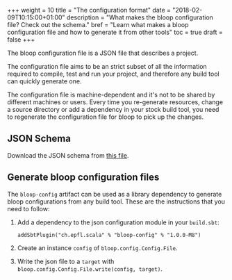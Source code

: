 +++
weight = 10
title = "The configuration format"
date = "2018-02-09T10:15:00+01:00"
description = "What makes the bloop configuration file? Check out the schema."
bref = "Learn what makes a bloop configuration file and how to generate it from other tools"
toc = true
draft = false
+++

The bloop configuration file is a JSON file that describes a project.

The configuration file aims to be an strict subset of all the information required to compile,
test and run your project, and therefore any build tool can quickly generate one.

The configuration file is machine-dependent and it's not to be shared by different machines or users.
Every time you re-generate resources, change a source directory or add a dependency in your stock
build tool, you need to regenerate the configuration file for bloop to pick up the changes.

## JSON Schema

<script src="../../docson/widget.js" data-schema="../bloop-schema.json">
</script>

Download the JSON schema from [this file](../../docson/bloop-schema.json).

## Generate bloop configuration files

The `bloop-config` artifact can be used as a library dependency to generate bloop configurations
from any build tool. These are the instructions that you need to follow:

1. Add a dependency to the json configuration module in your `build.sbt`:
   <pre><code class="language-scala hljs scala">addSbtPlugin(<span class="hljs-string">"ch.epfl.scala"</span> % <span class="hljs-string">"bloop-config"</span> % <span class="hljs-string">"<span class="latest-version">1.0.0-M8</span>"</span>)</code></pre>

2. Create an instance `config` of `bloop.config.Config.File`.
3. Write the json file to a `target` with `bloop.config.Config.File.write(config, target)`.

<script type="text/javascript">
  
  $.get("https://cors-anywhere.herokuapp.com/repo1.maven.org/maven2/ch/epfl/scala/bloop-frontend_2.12/maven-metadata.xml", function(xml) {
  
  var versions = 
    xml.getElementsByTagName("metadata")[0]
       .getElementsByTagName("versioning")[0]
       .getElementsByTagName("versions")[0]
       .getElementsByTagName("version")

  var latest = null;
  for (var i = versions.length - 1; i >= 0; i--) {
    var text = versions[i].innerHTML;
    if(text.indexOf(".") != -1 ) {
      latest = text;
      break
    }
  }

  $(".latest-version").html(latest);

}, "xml")
</script>
